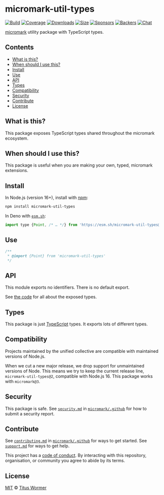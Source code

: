 # micromark-util-types

[![Build](https://github.com/micromark/micromark/workflows/main/badge.svg)](https://github.com/micromark/micromark/actions) [![Coverage](https://img.shields.io/codecov/c/github/micromark/micromark.svg)](https://codecov.io/github/micromark/micromark) [![Downloads](https://img.shields.io/npm/dm/micromark-util-encode.svg)](https://www.npmjs.com/package/micromark-util-encode) [![Size](https://img.shields.io/badge/dynamic/json?label=minzipped%20size\&query=$.size.compressedSize\&url=https://deno.bundlejs.com/?q=micromark-util-encode)](https://bundlejs.com/?q=micromark-util-encode) [![Sponsors](https://opencollective.com/unified/sponsors/badge.svg)](https://opencollective.com/unified) [![Backers](https://opencollective.com/unified/backers/badge.svg)](https://opencollective.com/unified) [![Chat](https://img.shields.io/badge/chat-discussions-success.svg)](https://github.com/micromark/micromark/discussions)

[micromark](https://github.com/micromark/micromark) utility package with TypeScript types.

## Contents

* [What is this?](./#what-is-this)
* [When should I use this?](./#when-should-i-use-this)
* [Install](./#install)
* [Use](./#use)
* [API](./#api)
* [Types](./#types)
* [Compatibility](./#compatibility)
* [Security](./#security)
* [Contribute](./#contribute)
* [License](./#license)

## What is this?

This package exposes TypeScript types shared throughout the micromark ecosystem.

## When should I use this?

This package is useful when you are making your own, typed, micromark extensions.

## Install

In Node.js (version 16+), install with [npm](https://docs.npmjs.com/cli/install):

```sh
npm install micromark-util-types
```

In Deno with [`esm.sh`](https://esm.sh):

```js
import type {Point, /* … */} from 'https://esm.sh/micromark-util-types@1'
```

## Use

```js
/**
 * @import {Point} from 'micromark-util-types'
 */
```

## API

This module exports no identifiers. There is no default export.

See [the code](https://github.com/micromark/micromark/blob/main/packages/micromark-util-types/index.d.ts) for all about the exposed types.

## Types

This package is just [TypeScript](https://www.typescriptlang.org) types. It exports lots of different types.

## Compatibility

Projects maintained by the unified collective are compatible with maintained versions of Node.js.

When we cut a new major release, we drop support for unmaintained versions of Node. This means we try to keep the current release line, `micromark-util-types@2`, compatible with Node.js 16. This package works with `micromark@3`.

## Security

This package is safe. See [`security.md`](https://github.com/micromark/.github/blob/main/security.md) in [`micromark/.github`](https://github.com/micromark/.github) for how to submit a security report.

## Contribute

See [`contributing.md`](https://github.com/micromark/.github/blob/main/contributing.md) in [`micromark/.github`](https://github.com/micromark/.github) for ways to get started. See [`support.md`](https://github.com/micromark/.github/blob/main/support.md) for ways to get help.

This project has a [code of conduct](https://github.com/micromark/.github/blob/main/code-of-conduct.md). By interacting with this repository, organisation, or community you agree to abide by its terms.

## License

[MIT](https://github.com/micromark/micromark/blob/main/license) © [Titus Wormer](https://wooorm.com)
